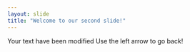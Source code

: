 ```yaml
---
layout: slide
title: "Welcome to our second slide!"
---
```

Your text have been modified 
Use the left arrow to go back!
